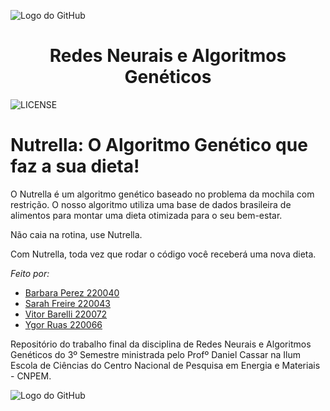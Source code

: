 ![Logo do GitHub](https://github.com/Sarah-Freire/Trabalho-RNAG/raw/main/A2.png)

<h1 align="center"> Redes Neurais e Algoritmos Genéticos </h1>

![LICENSE](https://img.shields.io/badge/LICENSE-GNU%20General%20Public%20License%20v3.0-blue)


# Nutrella: O Algoritmo Genético que faz a sua dieta!

O Nutrella é um algoritmo genético baseado no problema da mochila com restrição. O nosso algoritmo utiliza uma base de dados brasileira de alimentos para montar uma dieta otimizada para o seu bem-estar.

Não caia na rotina, use Nutrella.

Com Nutrella, toda vez que rodar o código você receberá uma nova dieta.


*Feito por:*
 - [Barbara Perez 220040](https://github.com/barbaraperez)
 - [Sarah Freire  220043](https://github.com/Sarah-Freire)
 - [Vitor Barelli 220072](https://github.com/Leprechas)
 - [Ygor Ruas     220066](https://github.com/YgorRuas)

Repositório do trabalho final da disciplina de Redes Neurais e Algoritmos Genéticos do 3º Semestre ministrada pelo Profº Daniel Cassar na Ilum Escola de Ciências do Centro Nacional de Pesquisa em Energia e Materiais - CNPEM.

![Logo do GitHub](https://github.com/Sarah-Freire/Trabalho-RNAG/raw/main/A1.png)
